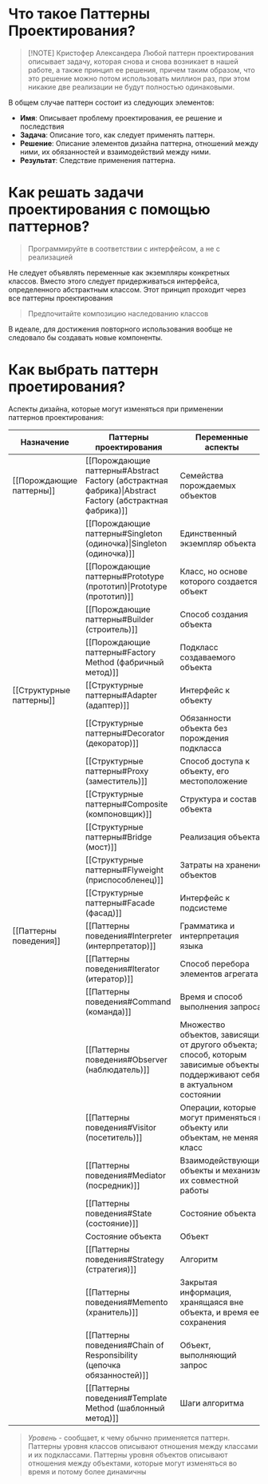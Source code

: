# Что такое Паттерны Проектирования?

> [!NOTE] Кристофер Александера 
> Любой паттерн проектирования описывает задачу, которая снова и снова возникает в нашей работе, а также принцип ее решения, причем таким образом, что это решение можно потом использовать миллион раз, при этом никакие две реализации не будут полностью одинаковыми.

В общем случае паттерн состоит из следующих элементов:
- **Имя**: Описывает проблему проектирования, ее решение и последствия
- **Задача**: Описание того, как следует применять паттерн.
- **Решение**: Описание элементов дизайна паттерна, отношений между ними, их обязанностей и взаимодействий между ними.
- **Результат**: Следствие применения паттерна.

# Как решать задачи проектирования с помощью паттернов?

> Программируйте в соответствии с интерфейсом, а не с реализацией

Не следует объявлять переменные как экземпляры конкретных классов. Вместо этого следует придерживаться интерфейса, определенного абстрактным классом. Этот принцип проходит через все паттерны проектирования

> Предпочитайте композицию наследованию классов

В идеале, для достижения повторного использования вообще не следовало бы создавать новые компоненты.

# Как выбрать паттерн проетирования?

Аспекты дизайна, которые могут изменяться при применении паттернов проектирования:

| Назначение               | Паттерны проектирования                                                                                 | Переменные аспекты                                                                                                           | Уровень* |
| ------------------------ | ------------------------------------------------------------------------------------------------------- | ---------------------------------------------------------------------------------------------------------------------------- | -------- |
| [[Порождающие паттерны]] | [[Порождающие паттерны#Abstract Factory (абстрактная фабрика)\|Abstract Factory (абстрактная фабрика)]] | Семейства порождаемых объектов                                                                                               | Объект   |
|                          | [[Порождающие паттерны#Singleton (одиночка)\|Singleton (одиночка)]]                                     | Единственный экземпляр объекта                                                                                               | Объект   |
|                          | [[Порождающие паттерны#Prototype (прототип)\|Prototype (прототип)]]                                     | Класс, но основе которого создается объект                                                                                   | Объект   |
|                          | [[Порождающие паттерны#Builder (строитель)]]                                                            | Способ создания объекта                                                                                                      | Объект   |
|                          | [[Порождающие паттерны#Factory Method (фабричный метод)]]                                               | Подкласс создаваемого объекта                                                                                                | Класс    |
| [[Структурные паттерны]] | [[Структурные паттерны#Adapter (адаптер)]]                                                              | Интерфейс к объекту                                                                                                          | Класс    |
|                          | [[Структурные паттерны#Decorator (декоратор)]]                                                          | Обязанности объекта без порождения подкласса                                                                                 | Объект   |
|                          | [[Структурные паттерны#Proxy (заместитель)]]                                                            | Способ доступа к объекту, его местоположение                                                                                 | Объект   |
|                          | [[Структурные паттерны#Composite (компоновщик)]]                                                        | Структура и состав объекта                                                                                                   | Объект   |
|                          | [[Структурные паттерны#Bridge (мост)]]                                                                  | Реализация объекта                                                                                                           | Объект   |
|                          | [[Структурные паттерны#Flyweight (приспособленец)]]                                                     | Затраты на хранение объектов                                                                                                 | Объект   |
|                          | [[Структурные паттерны#Facade (фасад)]]                                                                 | Интерфейс к подсистеме                                                                                                       | Объект   |
| [[Паттерны поведения]]   | [[Паттерны поведения#Interpreter (интерпретатор)]]                                                      | Грамматика и интерпретация языка                                                                                             | Класс    |
|                          | [[Паттерны поведения#Iterator (итератор)]]                                                              | Способ перебора элементов агрегата                                                                                           | Объект   |
|                          | [[Паттерны поведения#Command (команда)]]                                                                | Время и способ выполнения запроса                                                                                            | Объект   |
|                          | [[Паттерны поведения#Observer (наблюдатель)]]                                                           | Множество объектов, зависящих от другого объекта; способ, которым зависимые объекты поддерживают себя в актуальном состоянии | Объект   |
|                          | [[Паттерны поведения#Visitor (посетитель)]]                                                             | Операции, которые могут применяться к объекту или объектам, не меняя класс                                                   | Объект   |
|                          | [[Паттерны поведения#Mediator (посредник)]]                                                             | Взаимодействующие объекты и механизм их совместной работы                                                                    | Объект   |
|                          | [[Паттерны поведения#State (состояние)]]                                                                | Состояние объекта                                                                                                            | Объект   |
|                          | Состояние объекта                                                                                       | Объект                                                                                                                       |          |
|                          | [[Паттерны поведения#Strategy (стратегия)]]                                                             | Алгоритм                                                                                                                     | Объект   |
|                          | [[Паттерны поведения#Memento (хранитель)]]                                                              | Закрытая информация, хранящаяся вне объекта, и время ее сохранения                                                           | Объект   |
|                          | [[Паттерны поведения#Chain of Responsibility (цепочка обязанностей)]]                                   | Объект, выполняющий запрос                                                                                                   | Объект   |
|                          | [[Паттерны поведения#Template Method (шаблонный метод)]]                                                | Шаги алгоритма                                                                                                               | Класс    |
> *Уровень* - сообщает, к чему обычно применяется паттерн.
> Паттерны уровня классов описывают отношения между классами и их подклассами.
> Паттерны уровня объектов описывают отношения между объектами, которые могут изменяться во время и потому более динамичны

